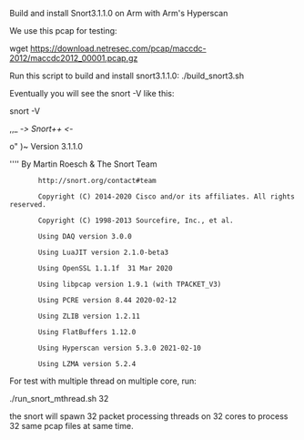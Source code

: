 Build and install Snort3.1.1.0 on Arm with Arm's Hyperscan

We use this pcap for testing:

wget https://download.netresec.com/pcap/maccdc-2012/maccdc2012_00001.pcap.gz

Run this script to build and install snort3.1.1.0: ./build_snort3.sh

Eventually you will see the snort -V like this:

snort -V

   ,,_     -*> Snort++ <*-

  o"  )~   Version 3.1.1.0

   ''''    By Martin Roesch & The Snort Team

           http://snort.org/contact#team

           Copyright (C) 2014-2020 Cisco and/or its affiliates. All rights reserved.

           Copyright (C) 1998-2013 Sourcefire, Inc., et al.

           Using DAQ version 3.0.0

           Using LuaJIT version 2.1.0-beta3

           Using OpenSSL 1.1.1f  31 Mar 2020

           Using libpcap version 1.9.1 (with TPACKET_V3)

           Using PCRE version 8.44 2020-02-12

           Using ZLIB version 1.2.11

           Using FlatBuffers 1.12.0

           Using Hyperscan version 5.3.0 2021-02-10

           Using LZMA version 5.2.4


For test with multiple thread on multiple core, run:

./run_snort_mthread.sh 32

the snort will spawn 32 packet processing threads on 32 cores to process 32 same pcap files at same time.

